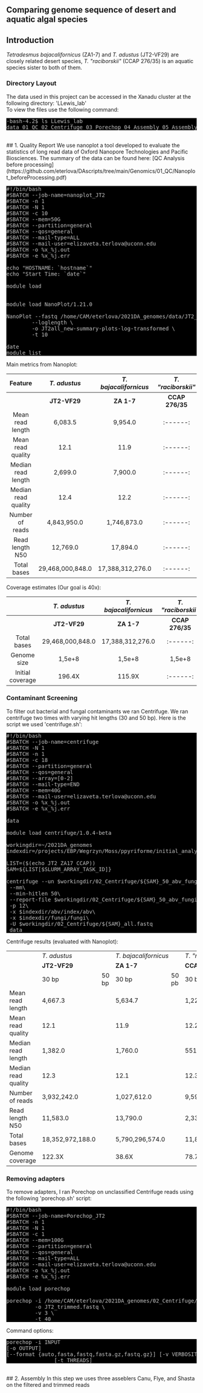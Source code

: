 ## Comparing genome sequence of desert  and aquatic  algal species

## Introduction
*Tetradesmus bajacalifornicus* (ZA1-7) and *T. adustus* (JT2-VF29) are closely related desert species, *T. "raciborskii"* (CCAP 276/35) is an aquatic species sister to both of them.
<br>
### Directory Layout
The data used in this project can be accessed in the Xanadu cluster at the following directory: 'LLewis_lab'
<br>
To view the files use the following command:
<br>
<pre style="color: silver; background: black;">-bash-4.2$ ls LLewis_lab
data 01_QC 02_Centrifuge 03_Porechop 04_Assembly 05_AssemblyEvaluation 06_Error_correction 07_AssemblyEvaluation 08_Purge 09_Repeats 10_RepeatMasking 11_Evaluation_masked 12_RNAmapping 13_Minimap</pre> 

<br>
## 1. Quality Report
We use nanoplot a tool developed to evaluate the statistics of long read data of Oxford Nanopore Technologies and Pacific Biosciences. The summary of the data can be found here: [QC Analysis before processing](https://github.com/eterlova/DAscripts/tree/main/Genomics/01_QC/Nanoplot_beforeProcessing.pdf)


<pre style="color: silver; background: black;">
#!/bin/bash
#SBATCH --job-name=nanoplot_JT2
#SBATCH -n 1
#SBATCH -N 1
#SBATCH -c 10
#SBATCH --mem=50G
#SBATCH --partition=general
#SBATCH --qos=general
#SBATCH --mail-type=ALL
#SBATCH --mail-user=elizaveta.terlova@uconn.edu
#SBATCH -o %x_%j.out
#SBATCH -e %x_%j.err

echo "HOSTNAME: `hostname`"
echo "Start Time: `date`"

module load


module load NanoPlot/1.21.0

NanoPlot --fastq /home/CAM/eterlova/2021DA_genomes/data/JT2_all.fastq \
        --loglength \
        -o JT2all_new-summary-plots-log-transformed \
        -t 10

date
module list</pre>

Main metrics from Nanoplot:

| Feature | *T. adustus* | *T. bajacalifornicus* | *T. "raciborskii"* | 
| :------: | :------: |  :------: |  :------: |
|  | **JT2-VF29** |  **ZA 1-7** |  **CCAP 276/35** |
| Mean read length | 6,083.5 |  9,954.0 |  :------: |
| Mean read quality | 12.1 |  11.9 |  :------: |
| Median read length | 2,699.0 |  7,900.0 |  :------: |
| Median read quality | 12.4 |  12.2 |  :------: |
| Number of reads | 4,843,950.0 |  1,746,873.0 |  :------: |
| Read length N50 | 12,769.0 |  17,894.0 |  :------: |
| Total bases | 29,468,000,848.0 |  17,388,312,276.0 |  :------: |

Coverage estimates (Our goal is 40x):

|  | *T. adustus* | *T. bajacalifornicus* | *T. "raciborskii"* | 
| :------: | :------: |  :------: |  :------: |
|  | **JT2-VF29** |  **ZA 1-7** |  **CCAP 276/35** |
| Total bases | 29,468,000,848.0 |  17,388,312,276.0 |  :------: |
| Genome size | 1,5e+8 |  1,5e+8 |  1,5e+8 |
| Initial coverage | 196.4X |  115.9X |  :------: |

### Contaminant Screening
To filter out bacterial and fungal contaminants we ran Centrifuge. We ran centrifuge two times with varying hit lengths (30 and 50 bp). Here is the script we used 'centrifuge.sh':

<pre style="color: silver; background: black;">
#!/bin/bash
#SBATCH --job-name=centrifuge
#SBATCH -N 1
#SBATCH -n 1
#SBATCH -c 18
#SBATCH --partition=general
#SBATCH --qos=general
#SBATCH --array=[0-2]
#SBATCH --mail-type=END
#SBATCH --mem=40G
#SBATCH --mail-user=elizaveta.terlova@uconn.edu
#SBATCH -o %x_%j.out
#SBATCH -e %x_%j.err

data

module load centrifuge/1.0.4-beta

workingdir=~/2021DA_genomes
indexdir=/projects/EBP/Wegrzyn/Moss/ppyriforme/initial_analysis/centrifuge_14813/centrifuge_analysis/1_index/

LIST=($(echo JT2 ZA17 CCAP))
SAM=${LIST[$SLURM_ARRAY_TASK_ID]}

centrifuge --un $workingdir/02_Centrifuge/${SAM}_50_abv_fungi_unclassified_reads_from_centrifuge\
 --mm\
 --min-hitlen 50\
 --report-file $workingdir/02_Centrifuge/${SAM}_50_abv_fungi_unclassified_reads_from_centrifuge/${SAM}_centrifuge_abvf_50.tsv\
 -p 12\
 -x $indexdir/abv/index/abv\
 -x $indexdir/fungi/fungi\
 -U $workingdir/02_Centrifuge/${SAM}_all.fastq
 data</pre>
 
Centrifuge results (evaluated with Nanoplot):

<table>
  <tr>
    <td></td>
    <td colspan="2"><i>T. adustus</i></td>
    <td colspan="2"><i>T. bajacalifornicus</i></td>
    <td colspan="2"><i>T. "raciborskii"</i></td>
  </tr>
  <tr>
    <td></td>
    <td colspan="2"><b> JT2-VF29</b></td>
    <td colspan="2"> <b> ZA 1-7 </b></td>
    <td colspan="2"><b> CCAP 276/35</b></td>
  </tr>
  <tr>
    <td> </td>
    <td> 30 bp </td>
    <td> 50 bp</td>
    <td> 30 bp </td>
    <td> 50 pb </td>
    <td> 30 bp </td>
    <td> 50 bp </td>     
  </tr>
  <tr>
    <td>Mean read length</td>
    <td>4,667.3</td>
    <td></td>
    <td>5,634.7</td>
    <td></td>
    <td>1,229.9</td>
    <td></td>
  </tr>
   <tr>
    <td>Mean read quality</td>
    <td>12.1</td>
    <td></td>
    <td>11.9</td>
    <td></td>
    <td>12.2</td>
    <td></td>
  </tr>
   <tr>
    <td>Median read length</td>
    <td>1,382.0</td>
    <td></td>
    <td>1,760.0</td>
    <td></td>
    <td>551.0</td>
    <td></td>
  </tr>
   <tr>
    <td>Median read quality</td>
    <td>12.3</td>
    <td></td>
    <td>12.1</td>
    <td></td>
    <td>12.3</td>
    <td></td>
  </tr>
   <tr>
    <td>Number of reads</td>
    <td>3,932,242.0</td>
    <td></td>
    <td>1,027,612.0</td>
    <td></td>
    <td>9,597,728.0</td>
    <td></td>
  </tr>
   <tr>
    <td>Read length N50</td>
    <td>11,583.0</td>
    <td></td>
    <td>13,790.0</td>
    <td></td>
    <td>2,339.0</td>
    <td></td>
  </tr>
   <tr>
    <td>Total bases</td>
    <td>18,352,972,188.0</td>
    <td></td>
    <td>5,790,296,574.0</td>
    <td></td>
    <td>11,804,110,380.0</td>
    <td></td>
  </tr>
  <tr>
    <td>Genome coverage </td>
    <td>122.3X</td>
    <td></td>
    <td>38.6X</td>
    <td></td>
    <td>78.7X</td>
    <td></td>
  </tr>
</table>

### Removing adapters
To remove adapters, I ran Porechop on unclassified Centrifuge reads using the following 'porechop.sh' script:
<pre style="color: silver; background: black;">
#!/bin/bash
#SBATCH --job-name=Porechop_JT2
#SBATCH -n 1
#SBATCH -N 1
#SBATCH -c 1
#SBATCH --mem=100G
#SBATCH --partition=general
#SBATCH --qos=general
#SBATCH --mail-type=ALL
#SBATCH --mail-user=elizaveta.terlova@uconn.edu
#SBATCH -o %x_%j.out
#SBATCH -e %x_%j.err

module load porechop

porechop -i /home/CAM/eterlova/2021DA_genomes/02_Centrifuge/JT2_abv_fungi_unclassified_reads_from_centrifuge.fastq \
         -o JT2_trimmed.fastq \
         -v 3 \
         -t 40</pre>

Command options:
<pre style="color: silver; background: black;">porechop -i INPUT 
[-o OUTPUT]
[--format {auto,fasta,fastq,fasta.gz,fastq.gz}] [-v VERBOSITY]
               [-t THREADS] </pre>

<br>
## 2. Assembly
In this step we uses three asseblers Canu, Flye, and Shasta on the filtered and trimmed reads


